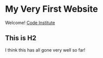 # My Very First Website

Welcome! [Code Institute](https://codeinstitute.net)

## This is H2
I think this has all gone very well so far!